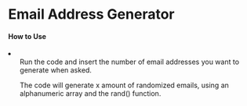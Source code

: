 <h1> Email Address Generator </h1>

<h4> How to Use </h4>

<li>

<ul>Run the code and insert the number of email addresses you want to generate when asked.</ul>

<ul>The code will generate x amount of randomized emails, using an alphanumeric array and the rand() function.</ul>

</li>
